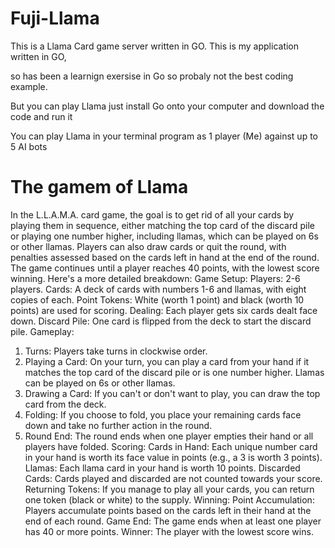 # Fuji-Llama 
This is a Llama Card game server written in GO. 
This is my application written in GO, 

so has been a learnign exersise in Go so probaly not the best coding example. 

But you can play Llama just install Go onto your computer and download the code and run it

You can  play Llama in your terminal program as 1 player (Me) against up to 5 AI bots

# The gamem of Llama 

In the L.L.A.M.A. card game, the goal is to get rid of all your cards by playing them in sequence, either matching the top card of the discard pile or playing one number higher, including llamas, which can be played on 6s or other llamas. Players can also draw cards or quit the round, with penalties assessed based on the cards left in hand at the end of the round. The game continues until a player reaches 40 points, with the lowest score winning. 
Here's a more detailed breakdown:
Game Setup:
Players: 2-6 players. 
Cards: A deck of cards with numbers 1-6 and llamas, with eight copies of each. 
Point Tokens: White (worth 1 point) and black (worth 10 points) are used for scoring. 
Dealing: Each player gets six cards dealt face down. 
Discard Pile: One card is flipped from the deck to start the discard pile. 
Gameplay:
1. Turns:
Players take turns in clockwise order. 
2. Playing a Card:
On your turn, you can play a card from your hand if it matches the top card of the discard pile or is one number higher. Llamas can be played on 6s or other llamas. 
3. Drawing a Card:
If you can't or don't want to play, you can draw the top card from the deck. 
4. Folding:
If you choose to fold, you place your remaining cards face down and take no further action in the round. 
5. Round End:
The round ends when one player empties their hand or all players have folded. 
Scoring:
Cards in Hand: Each unique number card in your hand is worth its face value in points (e.g., a 3 is worth 3 points). 
Llamas: Each llama card in your hand is worth 10 points. 
Discarded Cards: Cards played and discarded are not counted towards your score. 
Returning Tokens: If you manage to play all your cards, you can return one token (black or white) to the supply. 
Winning:
Point Accumulation: Players accumulate points based on the cards left in their hand at the end of each round. 
Game End: The game ends when at least one player has 40 or more points. 
Winner: The player with the lowest score wins. 



